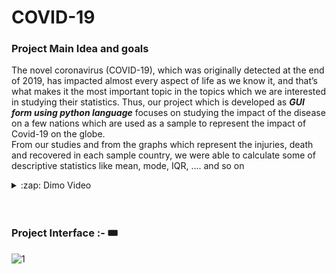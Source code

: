 # COVID-19

### Project Main Idea and goals

The novel coronavirus (COVID-19), which was originally detected at the end of 2019, has impacted almost every aspect of life as we know it, and that’s what makes it the most important topic in the topics which we are interested in studying their statistics. Thus, our project which is developed as ***GUI form using python language*** focuses on studying the impact of the disease on a few nations which are used as a sample to represent the impact of Covid-19 on the globe.
<br>
From our studies and from the graphs which represent the injuries, death and recovered in each sample country, we were able to calculate some of descriptive statistics like mean, mode, IQR, .... and so on
<br>
<details>
  <summary>:zap: Dimo Video</summary>
  https://youtu.be/9NH0SvmiDtw
</details>
<br><br>


### Project Interface :- 🎟️
![1](https://user-images.githubusercontent.com/88390970/147803170-48c71016-a5e1-458c-ad28-1167e4f7d7e8.jpg)
